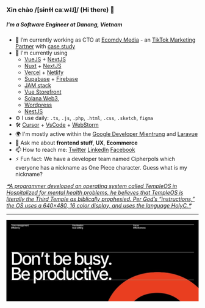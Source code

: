 ### Xin chào /[sɨn˧˧ caːw˨˩]/ (Hi there) 👋

##### I'm a Software Engineer at Danang, Vietnam

- 🏡 I’m currently working as CTO at [Ecomdy Media](https://ecomdymedia.com/) - an [TikTok Marketing Partner](https://partners.tiktok.com/partner-details/7047014454382297089/pc/en?rid=evvl6u5prse) with [case study](https://www.tiktok.com/business/en-US/inspiration/ecomdy-media?)
- 🌳 I'm currently using
  -  [VueJS](https://vuejs.org/) + [NextJS](https://react.dev/)
  -  [Nuxt](https://nuxtjs.org/) + [NextJS](https://nextjs.org/)
  -  [Vercel](https://vercel.com/) + [Netlify](https://www.netlify.com/)
  -  [Supabase](https://supabase.com/) + [Firebase](https://firebase.google.com/)
  -  [JAM stack](https://jamstack.org/)
  -  [Vue Storefront](https://www.vuestorefront.io/)
  -  [Solana Web3](https://solana-labs.github.io/solana-web3.js/),
  -  [Wordpress](https://wordpress.org/)
  -  [NestJS](https://nestjs.com/)
- ⚙️ I use daily: `.ts`, `.js`, `.php`, `.html`, `.css`, `.sketch`, `figma`
- 🛠️ [Cursor](https://cursor.com/) + [VsCode](https://code.visualstudio.com/) + [WebStorm](https://www.jetbrains.com/webstorm/)
- 🌍 I'm mostly active within the [Google Developer Mientrung](https://gdgmientrung.com/) and [Laravue](https://github.com/tuandm/laravue)
- 💬 Ask me about **frontend stuff**, **UX**, **Ecommerce**
- 📫 How to reach me: [Twitter](https://twitter.com/nguyenquangtin) [LinkedIn](https://www.linkedin.com/in/tonytinnguyen/) [Facebook](https://www.facebook.com/nguyenquangtin)
- ⚡ Fun fact: We have a developer team named Cipherpols which everyone has a nickname as One Piece character. Guess what is my nickname?

<a href='https://github.com/marketplace/actions/quote-readme'>
<!--STARTS_HERE_QUOTE_README-->
<i>❝A programmer developed an operating system called TempleOS in Hospitalized for mental health problems, he believes that TempleOS is literally the Third Temple as biblically prophesied. Per God’s “instructions,” the OS uses a 640×480, 16 color display, and uses the language HolyC.❞</i>
<!--ENDS_HERE_QUOTE_README-->
</a>

---

![Quote](https://raw.githubusercontent.com/nguyenquangtin/nguyenquangtin/master/banner2.jpg)
